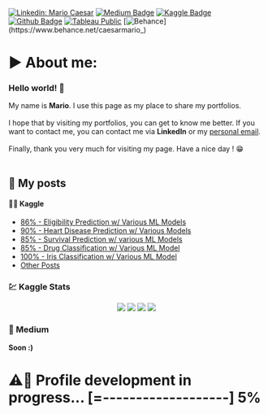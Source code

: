 [![Linkedin: Mario Caesar](https://img.shields.io/badge/-Mario%20Caesar-blue?style=flat-square&logo=Linkedin&logoColor=white&link=https://www.linkedin.com/in/caesarmario)](https://www.linkedin.com/in/caesarmario)
[![Medium Badge](https://img.shields.io/badge/-caesarmario-000000?style=flat&labelColor=000000&logo=Medium&link=https://caesarmario.medium.com/)](https://caesarmario.medium.com/)
[![Kaggle Badge](https://img.shields.io/badge/-caesarmario-teal?style=flat&logo=kaggle&logoColor=deepblue&link=https://www.kaggle.com/caesarmario)](https://www.kaggle.com/caesarmario)
[![Github Badge](https://img.shields.io/github/followers/caesarmario?style=social&link=https://www.github.com/caesarmario)](https://www.github.com/caesarmario)
[![Tableau Public](https://img.shields.io/badge/-Tableau%20Public-90e0ef?style=flat&lColor=90e0ef&link=https://public.tableau.com/app/profile/caesarmario)](https://public.tableau.com/app/profile/caesarmario)
[![Behance](https://img.shields.io/badge/Behance-1b1e23?style=flat&labelColor=1b1e23&link=https://www.behance.net/caesarmario_)](https://www.behance.net/caesarmario_)

# ▶ About me:
### Hello world! 👋 <br>
My name is **Mario**. I use this page as my place to share my portfolios. <br><br>
I hope that by visiting my portfolios, you can get to know me better. If you want to contact me, you can contact me via **LinkedIn** or my [personal email](mailto:caesarmario87@yahoo.com). <br><br>
Finally, thank you very much for visiting my page. Have a nice day ! 😁<br><br>

## 📄 My posts 

#### 👨‍💻 Kaggle
- [86% - Eligibility Prediction w/ Various ML Models](https://www.kaggle.com/caesarmario/86-eligibility-prediction-w-various-ml-models)
- [90% - Heart Disease Prediction w/ Various Models](https://www.kaggle.com/caesarmario/90-heart-disease-prediction-w-various-models)
- [85% - Survival Prediction w/ various ML Models](https://www.kaggle.com/caesarmario/85-survival-prediction-w-various-ml-models)
- [85% - Drug Classification w/ Various ML Model](https://www.kaggle.com/caesarmario/85-drug-classification-w-various-ml-model)
- [100% - Iris Classification w/ Various ML Model](https://www.kaggle.com/caesarmario/100-iris-classification-w-various-ml-model)
- [Other Posts](https://www.kaggle.com/caesarmario)

### 💹 Kaggle Stats 
<p align="center">
  <img src="https://road-to-kaggle-grandmaster.vercel.app/api/badges/caesarmario/competition/"/>
  <img src="https://road-to-kaggle-grandmaster.vercel.app/api/badges/caesarmario/dataset/"/>
  <img src="https://road-to-kaggle-grandmaster.vercel.app/api/badges/caesarmario/notebook/"/>
  <img src="https://road-to-kaggle-grandmaster.vercel.app/api/badges/caesarmario/discussion/"/>
</p>

### 📰 Medium
**Soon :)**

<!--
### 👔 My mini resume 
*2019:*
-->

# ⚠🔧 Profile development in progress... [=-------------------] 5%
